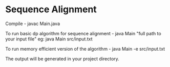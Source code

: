 # Sequence Alignment
Compile - javac Main.java

To run basic dp algorithm for sequence alignment - java Main "full path to your input file" eg: java Main src/input.txt

To run memory efficient version of the algorithm - java Main -e src/input.txt

The output will be generated in your project directory.
